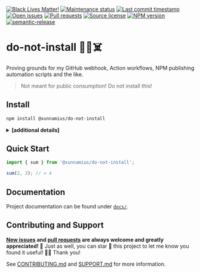 [![Black Lives Matter!](https://api.ergodark.com/badges/blm 'Join the movement!')](https://secure.actblue.com/donate/ms_blm_homepage_2019)
[![Maintenance status](https://img.shields.io/maintenance/active/2020 'Is this package maintained?')](https://www.npmjs.com/package/@xunnamius/do-not-install)
[![Last commit timestamp](https://img.shields.io/github/last-commit/xunnamius/workflow-playground 'When was the last commit to the official repo?')](https://www.npmjs.com/package/@xunnamius/do-not-install)
[![Open issues](https://img.shields.io/github/issues/xunnamius/workflow-playground 'Number of known issues with this package')](https://www.npmjs.com/package/@xunnamius/do-not-install)
[![Pull requests](https://img.shields.io/github/issues-pr/xunnamius/workflow-playground 'Number of open pull requests')](https://www.npmjs.com/package/@xunnamius/do-not-install)
[![Source license](https://img.shields.io/npm/l/@xunnamius/do-not-install "This package's source license")](https://www.npmjs.com/package/@xunnamius/do-not-install)
[![NPM version](https://api.ergodark.com/badges/npm-pkg-version/@xunnamius/do-not-install 'Install this package using npm or yarn!')](https://www.npmjs.com/package/@xunnamius/do-not-install)
[![semantic-release](https://img.shields.io/badge/%20%20%F0%9F%93%A6%F0%9F%9A%80-semantic--release-e10079.svg)](https://github.com/semantic-release/semantic-release)

# do-not-install 🤔🤯☠️

Proving grounds for my GitHub webhook, Action workflows, NPM publishing
automation scripts and the like.

> Not meant for public consumption! Do not install this!

## Install

```bash
npm install @xunnamius/do-not-install
```

<details><summary><strong>[additional details]</strong></summary>

> Note: **typical users don't need to read through this!** This information is
> primarily useful for those attempting to bundle this package or for those who
> have an opinion on ESM versus CJS.

This is a [dual UMD (CJS2)/ES module][dual-module] package. That means this
package exposes both UMD+CJS2 and ESM entry points and can be used in most
JavaScript environments (browsers, any current or LTS Node version, etc).

Loading this package via `require(...)` will cause Node and modern browsers to
use the [CJS2 bundle][cjs2] entry point, disable [tree shaking][tree-shaking] in
Webpack 4, and lead to larger bundles in Webpack 5. Alternatively, loading this
package via `import { ... } from ...` or `import(...)` will cause Node and
modern browsers to use the ESM entry point in [versions that support
it][node-esm-support], in Webpack, and in the browser. Using the `import` syntax
is the modern, preferred choice.

For backwards compatibility with Webpack 4 and Node versions < 14,
[`package.json`](package.json) retains the [`module`][module-key] key, which
points to the ESM entry point, and the [`main`][exports-main-key] key, which
points to both the ESM and CJS2 entry points implicitly (no file extension). For
Webpack 5 and Node versions >= 14, [`package.json`](package.json) includes the
[`exports`][exports-main-key] key, which points to both entry points explicitly.

Though [`package.json`](package.json) includes
[`{ "type": "commonjs"}`][local-pkg], note that the ESM entry points are ES
module (`.mjs`) files. [`package.json`](package.json) also includes the
[`sideEffects`][side-effects-key] key, which is `false` for [optimal tree
shaking][tree-shaking], and the `types` key, which points to a TypeScript
declarations file.

Additionally, this package does not maintain shared state and so does not
exhibit the [dual package hazard][hazard]. However, setting global configuration
may not actually be "globally" recognized by third-party code importing this
package.

</details>

## Quick Start

```typescript
import { sum } from '@xunnamius/do-not-install';

sum(2, 2); // = 4
```

## Documentation

Project documentation can be found under [`docs/`](docs/README.md).

## Contributing and Support

**[New issues](https://github.com/Xunnamius/workflow-playground/issues/new/choose)
and [pull requests](https://github.com/Xunnamius/workflow-playground/compare)
are always welcome and greatly appreciated! 🤩** Just as well, you can star 🌟
this project to let me know you found it useful! ✊🏿 Thank you!

See [CONTRIBUTING.md](CONTRIBUTING.md) and [SUPPORT.md](.github/SUPPORT.md) for
more information.

[module-key]: https://webpack.js.org/guides/author-libraries/#final-steps
[side-effects-key]:
  https://webpack.js.org/guides/tree-shaking/#mark-the-file-as-side-effect-free
[dual-module]:
  https://github.com/nodejs/node/blob/8d8e06a345043bec787e904edc9a2f5c5e9c275f/doc/api/packages.md#dual-commonjses-module-packages
[exports-main-key]:
  https://github.com/nodejs/node/blob/8d8e06a345043bec787e904edc9a2f5c5e9c275f/doc/api/packages.md#package-entry-points
[hazard]:
  https://github.com/nodejs/node/blob/8d8e06a345043bec787e904edc9a2f5c5e9c275f/doc/api/packages.md#dual-package-hazard
[cjs2]: https://webpack.js.org/configuration/output/#module-definition-systems
[tree-shaking]: https://webpack.js.org/guides/tree-shaking
[local-pkg]:
  https://github.com/nodejs/node/blob/8d8e06a345043bec787e904edc9a2f5c5e9c275f/doc/api/packages.md#type
[node-esm-support]:
  https://medium.com/%40nodejs/node-js-version-14-available-now-8170d384567e#2368
